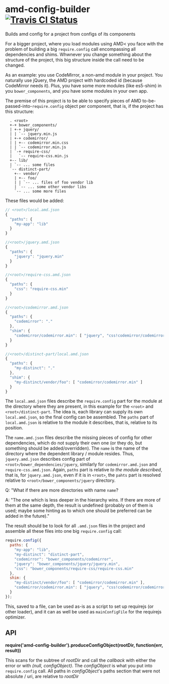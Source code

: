 amd-config-builder [![Travis CI Status](https://secure.travis-ci.org/herby/amd-config-builder.png)](https://travis-ci.org/#!/herby/amd-config-builder)
==================

Builds amd config for a project from configs of its components


For a bigger project, where you load modules using AMD< you face with the problem of building
a big `require.config` call encompassing all dependencies and shims. Whwnever you change something
about the structure of the project, this big structure inside the call need to be changed.

As an example: you use CodeMirror, a non-amd module in your project. You naturally use jQuery,
the AMD project with hardcoded id (because CodeMirror needs it). Plus, you have some more modules
(like es5-shim) in you `bower_components`, and you have some modules in your own app.

The premise of this project is to be able to specify pieces of AMD to-be-passed-into-`require.config`
object per component, that is, if the project has this structure:


```
  . <root>
  +-+ bower_components/
  | +-+ jquery/
  | | `-- jquery.min.js
  | +-+ codemirror/
  | | +-- codemirror.min.css
  | | `-- codemirror.min.js
  | `-+ require-css/
  |   `-- require-css.min.js
  +-- lib/
  | `-- ... some files
  `-- distinct-part/
    +-- vendor/
    | +-- foo/
    | | `-- ... files of foo vendor lib
    | `-- ... some other vendor libs
    `-- ... some more files
```

These files would be added:


```js
// <root>/local.amd.json
{
  "paths": {
    "my-app": "lib"
  }
}
```

```js
//<root>/jquery.amd.json
{
  "paths": {
    "jquery": "jquery.min"
  }
}
```

```js
//<root>/require-css.amd.json
{
  "paths": {
    "css": "require-css.min"
  }
}
```

```js
//<root>/codemirror.amd.json
{
  "paths": {
    "codemirror": "."
  },
  "shim": {
    "codemirror/codemirror.min": [ "jquery", "css!codemirror/codemirror.min" ]
  }
}
```


```js
//<root>/distinct-part/local.amd.json
{
  "paths": {
    "my-distinct": "."
  },
  "shim": {
    "my-distinct/vendor/foo": [ "codemirror/codemirror.min" ]
  }
}
```

The `local.amd.json` files describe the `require.config` part for the module at the directory where they are present, in this example for the `<root>` and `<root>/distinct-part`. The idea is, each library can supply its own `local.amd.json`, so the final config can be assembled. The `paths` part of `local.amd.json` is relative to the module it describes, that is, relative to its position.

The `name.amd.json` files describe the missing pieces of config for other dependencies, which do not supply their own one (or they do, but something should be added/overridden). The `name` is the name of the directory where the dependent library / module resides. Thus, `jquery.amd.json` describes config part of `<root>/bower_dependencies/jquery`, similarly for `codemirror.amd.json` and `require-css.amd.json`. Again, `paths` part is relative _to the module described_, that is, for `jquery.amd.json`, even if it is in `<root>`, the `pahts` part is resolved relative to `<root>/bower_components/jquery` directory.

Q: "What if there are more directories with name `name`?

A: "The one which is less deeper in the hierarchy wins. If there are more of them at the same depth, the result is undefined (probably on of them is used; maybe some hinting as to which one should be preferred can be added in the future)."

The result should be to look for all `.amd.json` files in the project and assemble all these files into one big `require.config` call:

```js
require.config({
  paths: {
    "my-app": "lib",
    "my-distinct": "distinct-part",
    "codemirror": "bower_components/codemirror",
    "jquery": "bower_components/jquery/jquery.min",
    "css": "bower_components/require-css/require-css.min"
  },
  shim: {
    "my-distinct/vendor/foo": [ "codemirror/codemirror.min" ],
    "codemirror/codemirror.min": [ "jquery", "css!codemirror/codemirror.min" ]
  }
});
```

This, saved to a file, can be used as-is as a script to set up requirejs (or other loader),
and it can as well be used as `mainConfigFile` for the requirejs optimizer.

API
----

**require('amd-config-builder').produceConfigObject(rootDir, function(err, result))**

This scans for the subtree of _rootDir_ and call the _callback_
with either the error or with _(null, configObject)_. The _configObject_
is what you put into `require.config` call.
All paths in _configObject_'s paths section that were not absolute / uri,
are relative to _rootDir_
